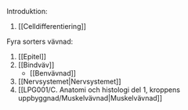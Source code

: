 Introduktion:
 1. [[Celldifferentiering]]

Fyra sorters vävnad:
1. [[Epitel]]
2. [[Bindväv]]
	- [[Benvävnad]]
3. [[Nervsystemet|Nervsystemet]]
4. [[LPG001/C. Anatomi och histologi del 1, kroppens uppbyggnad/Muskelvävnad|Muskelvävnad]]

